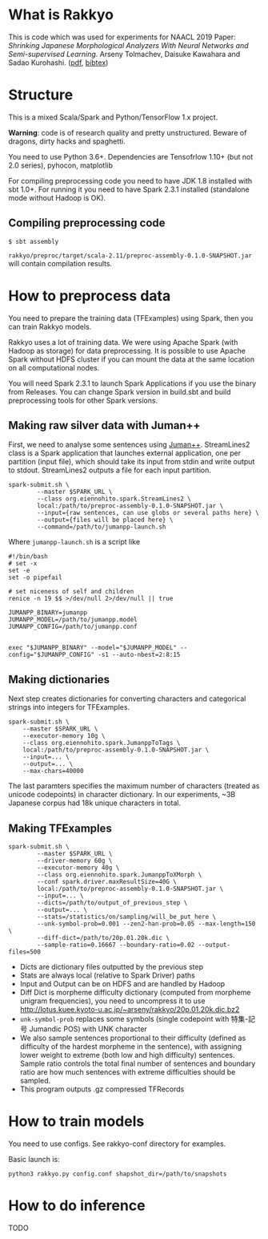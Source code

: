 # What is Rakkyo

This is code which was used for experiments for NAACL 2019 Paper:
*Shrinking Japanese Morphological Analyzers With Neural Networks and Semi-supervised Learning*.
Arseny Tolmachev, Daisuke Kawahara and Sadao Kurohashi. ([pdf](https://www.aclweb.org/anthology/N19-1281), [bibtex](https://www.aclweb.org/anthology/N19-1281.bib))

# Structure

This is a mixed Scala/Spark and Python/TensorFlow 1.x project.

**Warning**: code is of research quality and pretty unstructured.
Beware of dragons, dirty hacks and spaghetti.

You need to use Python 3.6+.
Dependencies are Tensofrlow 1.10+ (but not 2.0 series), pyhocon, matplotlib

For compiling preprocessing code you need to have JDK 1.8 installed with sbt 1.0+.
For running it you need to have Spark 2.3.1 installed (standalone mode without Hadoop is OK).

## Compiling preprocessing code

```$ sbt assembly```

`rakkyo/preproc/target/scala-2.11/preproc-assembly-0.1.0-SNAPSHOT.jar` will contain compilation results.

# How to preprocess data


You need to prepare the training data (TFExamples) using Spark,
then you can train Rakkyo models.


Rakkyo uses a lot of training data.
We were using Apache Spark (with Hadoop as storage) for data preprocessing.
It is possible to use Apache Spark without HDFS cluster if you can mount the data
at the same location on all computational nodes.

You will need Spark 2.3.1 to launch Spark Applications if you use the binary from Releases.
You can change Spark version in build.sbt and build preprocessing tools for other Spark versions.

## Making raw silver data with Juman++

First, we need to analyse some sentences using [Juman++](https://github.com/ku-nlp/jumanpp).
StreamLines2 class is a Spark application that launches external application,
one per partition (input file), which should take its input from stdin and write output to stdout.
StreamLines2 outputs a file for each input partition.


```
spark-submit.sh \
        --master $SPARK_URL \
        --class org.eiennohito.spark.StreamLines2 \
        local:/path/to/preproc-assembly-0.1.0-SNAPSHOT.jar \
        --input={raw sentences, can use globs or several paths here} \
        --output={files will be placed here} \
        --command=/path/to/jumanpp-launch.sh
```

Where `jumanpp-launch.sh` is a script like

```
#!/bin/bash
# set -x
set -e
set -o pipefail

# set niceness of self and children
renice -n 19 $$ >/dev/null 2>/dev/null || true

JUMANPP_BINARY=jumanpp
JUMANPP_MODEL=/path/to/jumanpp.model
JUMANPP_CONFIG=/path/to/jumanpp.conf


exec "$JUMANPP_BINARY" --model="$JUMANPP_MODEL" --config="$JUMANPP_CONFIG" -s1 --auto-nbest=2:8:15
```

## Making dictionaries

Next step creates dictionaries for converting characters and categorical strings
into integers for TFExamples.

```
spark-submit.sh \
    --master $SPARK_URL \
    --executor-memory 10g \
    --class org.eiennohito.spark.JumanppToTags \
    local:/path/to/preproc-assembly-0.1.0-SNAPSHOT.jar \
    --input=... \
    --output=... \
    --max-chars=40000
```

The last paramters specifies the maximum number of characters (treated as unicode codepoints) in character dictionary.
In our experiments, ~3B Japanese corpus had 18k unique characters in total.

## Making TFExamples

```
spark-submit.sh \
        --master $SPARK_URL \
        --driver-memory 60g \
        --executor-memory 40g \
        --class org.eiennohito.spark.JumanppToXMorph \
        --conf spark.driver.maxResultSize=40G \
        local:/path/to/preproc-assembly-0.1.0-SNAPSHOT.jar \
        --input=... \
        --dicts=/path/to/output_of_previous_step \
        --output=... \
        --stats=/statistics/on/sampling/will_be_put_here \
        --unk-symbol-prob=0.001 --zen2-han-prob=0.05 --max-length=150 \
        --diff-dict=/path/to/20p.01.20k.dic \
        --sample-ratio=0.16667 --boundary-ratio=0.02 --output-files=500
```

* Dicts are dictionary files outputted by the previous step
* Stats are always local (relative to Spark Driver) paths
* Input and Output can be on HDFS and are handled by Hadoop
* Diff Dict is morpheme difficulty dictionary (computed from morpheme unigram frequencies), you need to uncompress it to use http://lotus.kuee.kyoto-u.ac.jp/~arseny/rakkyo/20p.01.20k.dic.bz2
* `unk-symbol-prob` replaces some symbols (single codepoint with 特集-記号 Jumandic POS) with UNK character
* We also sample sentences proportional to their difficulty (defined as difficulty of the hardest morpheme in the sentence), with assigning lower weight to extreme (both low and high difficulty) sentences. Sample ratio controls the total final number of sentences and boundary ratio are how much sentences with extreme difficulties should be sampled.
* This program outputs .gz compressed TFRecords

# How to train models

You need to use configs.
See rakkyo-conf directory for examples.

Basic launch is:
```
python3 rakkyo.py config.conf shapshot_dir=/path/to/snapshots
```

# How to do inference

TODO
